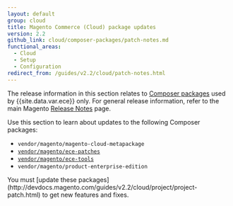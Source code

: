 ```yaml
---
layout: default
group: cloud
title: Magento Commerce (Cloud) package updates
version: 2.2
github_link: cloud/composer-packages/patch-notes.md
functional_areas:
  - Cloud
  - Setup
  - Configuration
redirect_from: /guides/v2.2/cloud/patch-notes.html
---
```


The release information in this section relates to [Composer packages](http://devdocs.magento.com/guides/v2.2/cloud/reference/cloud-composer.html#magento-commerce-cloud-packages) used by {{site.data.var.ece}} only. For general release information, refer to the main Magento [Release Notes]({{page.baseurl}}release-notes/bk-release-notes.html) page.

Use this section to learn about updates to the following Composer packages:

-   `vendor/magento/magento-cloud-metapackage`
-   [`vendor/magento/ece-patches`](http://devdocs.magento.com/guides/v2.2/cloud/composer-packages/ece-patches.html)
-   [`vendor/magento/ece-tools`](http://devdocs.magento.com/guides/v2.2/cloud/composer-packages/ece-tools.html)
-   `vendor/magento/product-enterprise-edition`

<div class="bs-callout bs-callout-info" id="info" markdown="1">
You must [update these packages](http://devdocs.magento.com/guides/v2.2/cloud/project/project-patch.html) to get new features and fixes.
</div>
